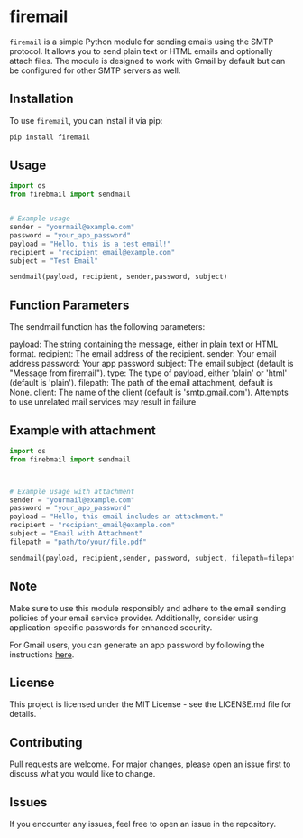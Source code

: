 # firemail

`firemail` is a simple Python module for sending emails using the SMTP protocol. It allows you to send plain text or HTML emails and optionally attach files. The module is designed to work with Gmail by default but can be configured for other SMTP servers as well.

## Installation

To use `firemail`, you can install it via pip:

```bash
pip install firemail

```

## Usage
```python
import os
from firebmail import sendmail


# Example usage
sender = "yourmail@example.com"
password = "your_app_password"
payload = "Hello, this is a test email!"
recipient = "recipient_email@example.com"
subject = "Test Email"

sendmail(payload, recipient, sender,password, subject)
```

## Function Parameters
The sendmail function has the following parameters:

payload: The string containing the message, either in plain text or HTML format.
recipient: The email address of the recipient.
sender: Your email address 
password: Your app password 
subject: The email subject (default is "Message from firemail").
type: The type of payload, either 'plain' or 'html' (default is 'plain').
filepath: The path of the email attachment, default is None.
client: The name of the client (default is 'smtp.gmail.com'). Attempts to use unrelated mail services may result in failure

## Example with attachment
```python
import os
from firebmail import sendmail



# Example usage with attachment
sender = "yourmail@example.com"
password = "your_app_password"
payload = "Hello, this email includes an attachment."
recipient = "recipient_email@example.com"
subject = "Email with Attachment"
filepath = "path/to/your/file.pdf"

sendmail(payload, recipient,sender, password, subject, filepath=filepath)
```

## Note
Make sure to use this module responsibly and adhere to the email sending policies of your email service provider. Additionally, consider using application-specific passwords for enhanced security.

For Gmail users, you can generate an app password by following the instructions <a href="https://support.google.com/accounts/answer/185833?hl=en">here</a>.

## License
This project is licensed under the MIT License - see the LICENSE.md file for details.

## Contributing
Pull requests are welcome. For major changes, please open an issue first to discuss what you would like to change.

## Issues
If you encounter any issues, feel free to open an issue in the repository.
